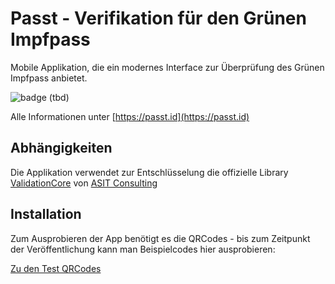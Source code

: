 # Passt - Verifikation für den Grünen Impfpass

Mobile Applikation, die ein modernes Interface zur Überprüfung des Grünen Impfpass anbietet.

![badge](https://user-images.githubusercontent.com/1288880/117299966-609b5300-ae79-11eb-8b5d-678b94234c2e.gif) (tbd)

Alle Informationen unter [https://passt.id](https://passt.id)

## Abhängigkeiten

Die Applikation verwendet zur Entschlüsselung die offizielle Library [ValidationCore](https://github.com/ehn-digital-green-development/ValidationCore) von [ASIT Consulting](https://www.asit-consulting.com)

## Installation

Zum Ausprobieren der App benötigt es die QRCodes - bis zum Zeitpunkt der Veröffentlichung kann man Beispielcodes hier ausprobieren:

[Zu den Test QRCodes](https://dgc.a-sit.at/ehn/testsuite)
